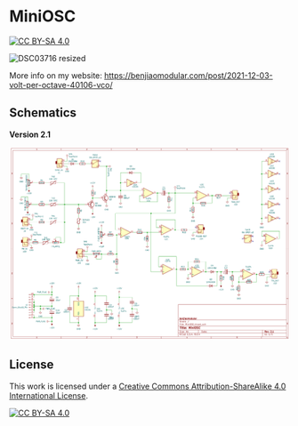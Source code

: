 # MiniOSC
[![CC BY-SA 4.0][cc-by-sa-shield]][cc-by-sa]


![DSC03716 resized](https://user-images.githubusercontent.com/5189714/144732322-b44c964f-1781-4c37-bf1b-4cb2dd1748f6.jpg)

More info on my website: https://benjiaomodular.com/post/2021-12-03-volt-per-octave-40106-vco/

## Schematics
**Version 2.1**

![](docs/MiniOSC%20v2.1%20-%20Schematics.png)


## License

This work is licensed under a
[Creative Commons Attribution-ShareAlike 4.0 International License][cc-by-sa].

[![CC BY-SA 4.0][cc-by-sa-image]][cc-by-sa]

[cc-by-sa]: http://creativecommons.org/licenses/by-sa/4.0/
[cc-by-sa-image]: https://licensebuttons.net/l/by-sa/4.0/88x31.png
[cc-by-sa-shield]: https://img.shields.io/badge/License-CC%20BY--SA%204.0-lightgrey.svg